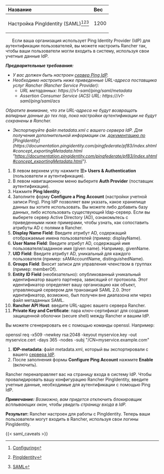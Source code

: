 ﻿


|**Название**|**Вес**|
| :- | :- |
|<p> </p><p>Настройка PingIdentity (SAML)[^1][^2][^3]</p>|1200|


`	`Если ваша организация использует Ping Identity Provider (IdP) для аутентификации пользователей, вы можете настроить Rancher так, чтобы ваши пользователи могли входить в систему, используя свои учетные данные IdP.



***Предварительные требования:***

- *У вас должен быть настроен [сервер Ping IdP](https://www.pingidentity.com/ "https://www.pingidentity.com/").*
- *Необходимо настроить ниже приведенные URL-адреса поставщика услуг Rancher (Rancher Service Provider):* 
  - *URL метаданных: https://<rancher-server>/v1-saml/ping/saml/metadata* 
  - *Assertion Consumer Service (ACS) URL: https://<rancher-server>/v1-saml/ping/saml/acs* 

*Обратите внимание, что эти URL-адреса не будут возвращать валидные данные до тех пор, пока настройки аутентификации не будут сохранены в Rancher.*

- *Экспортируйте файл metadata.xml с вашего сервера IdP. Для получения дополнительной информации см. [документацию по ](https://documentation.pingidentity.com/pingfederate/pf83/index.shtml#concept_exportingMetadata.html "https://documentation.pingidentity.com/pingfederate/pf83/index.shtml#concept_exportingMetadata.html")[PingIdentity](https://documentation.pingidentity.com/pingfederate/pf83/index.shtml#concept_exportingMetadata.html "https://documentation.pingidentity.com/pingfederate/pf83/index.shtml#concept_exportingMetadata.html").* 

1. В левом верхнем углу нажмите **☰> Users & Authentication** (пользователи и аутентификация).
1. В левом навигационном меню выберите **Auth Provider** (поставщик аутентификации).
1. Нажмите **Ping Identity**.
1. Заполните форму **Configure a Ping Account** (настройки учетной записи Ping). Ping IdP позволяет вам указать, какое хранилище данных вы хотите использовать. Вы можете либо добавить базу данных, либо использовать существующий ldap-сервер. Если вы выберете сервер Active Directory (AD), ознакомьтесь с приведенными ниже примерами, чтобы узнать, как сопоставить атрибуты AD с полями в Rancher.
1. **Display Name Field**: Введите атрибут AD, содержащий отображаемые имена пользователей (пример: displayName).
1. **User Name Field**: Введите атрибут AD, содержащий имя пользователя/заданное имя (given name). Например, givenName.
1. **UID Field**: Введите атрибут AD, уникальный для каждого пользователя (пример: sAMAccountName, distinguishedName).
1. **Groups Field**: Вносит записи для управления членством в группах (пример: memberOf).
1. **Entity ID Field** (необязательно): опубликованный уникальный идентификатор вашего партнера, зависящий от протокола. Этот идентификатор определяет вашу организацию как объект, управляющий сервером для транзакций SAML 2.0. Этот идентификатор, возможно, был получен вне диапазона или через файл метаданных SAML.
1. **Rancher API Host**: введите URL-адрес вашего сервера Rancher.
1. **Private Key and Certificate**: пара ключ-сертификат для создания защищенной оболочки (secure shell) между Rancher и вашим IdP.

Вы можете сгенерировать ее с помощью команды openssl. Например:

openssl req -x509 -newkey rsa:2048 -keyout myservice.key -out myservice.cert -days 365 -nodes -subj "/CN=myservice.example.com"

1. **IDP-metadata**: файл metadata.xml, который вы экспортировали с вашего [сервера IdP](https://documentation.pingidentity.com/pingfederate/pf83/index.shtml#concept_exportingMetadata.html "https://documentation.pingidentity.com/pingfederate/pf83/index.shtml#concept_exportingMetadata.html").
5. После заполнения формы **Configure Ping Account** нажмите **Enable** (включить).

Rancher перенаправляет вас на страницу входа в систему IdP. Чтобы провалидировать вашу конфигурацию Rancher PingIdentity, введите учетные данные, необходимые для аутентификации с помощью Ping IdP.

***Примечание:** Возможно, вам придется отключить блокировщик всплывающих окон, чтобы увидеть страницу входа в IdP.*

**Результат:** Rancher настроен для работы с PingIdentity. Теперь ваши пользователи могут входить в Rancher, используя свои логины PingIdentity.

{{< saml\_caveats >}}









[^1]: [Configuring](https://github.com/rancher/docs/blob/master/content/rancher/v2.6/en/admin-settings/authentication/ping-federate/_index.md "https://github.com/rancher/docs/blob/master/content/rancher/v2.6/en/admin-settings/authentication/ping-federate/_index.md")
[^2]: [PingIdentity](https://github.com/rancher/docs/blob/master/content/rancher/v2.6/en/admin-settings/authentication/ping-federate/_index.md "https://github.com/rancher/docs/blob/master/content/rancher/v2.6/en/admin-settings/authentication/ping-federate/_index.md")
[^3]: [SAML](https://github.com/rancher/docs/blob/master/content/rancher/v2.6/en/admin-settings/authentication/ping-federate/_index.md "https://github.com/rancher/docs/blob/master/content/rancher/v2.6/en/admin-settings/authentication/ping-federate/_index.md")
